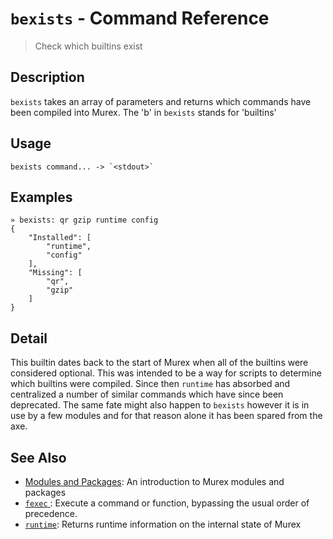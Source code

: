 # `bexists` - Command Reference

> Check which builtins exist

## Description

`bexists` takes an array of parameters and returns which commands have been
compiled into Murex. The 'b' in `bexists` stands for 'builtins'

## Usage

    bexists command... -> `<stdout>`

## Examples

    » bexists: qr gzip runtime config
    {
        "Installed": [
            "runtime",
            "config"
        ],
        "Missing": [
            "qr",
            "gzip"
        ]
    }

## Detail

This builtin dates back to the start of Murex when all of the builtins were
considered optional. This was intended to be a way for scripts to determine
which builtins were compiled. Since then `runtime` has absorbed and centralized
a number of similar commands which have since been deprecated. The same fate
might also happen to `bexists` however it is in use by a few modules and for
that reason alone it has been spared from the axe.

## See Also

- [Modules and Packages](../user-guide/modules.md):
  An introduction to Murex modules and packages
- [`fexec` ](../commands/fexec.md):
  Execute a command or function, bypassing the usual order of precedence.
- [`runtime`](../commands/runtime.md):
  Returns runtime information on the internal state of Murex
